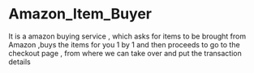 # Amazon_Item_Buyer
It is a amazon buying service , which asks for items to be brought from Amazon ,buys the items for you 1 by 1 and then proceeds to go to the checkout page , from where we can take over and put the transaction details
